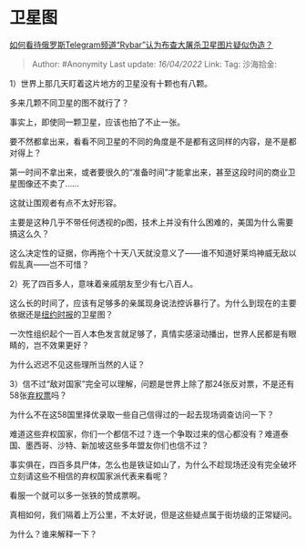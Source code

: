 # 卫星图
[如何看待俄罗斯Telegram频道“Rybar”认为布查大屠杀卫星图片疑似伪造？](https://www.zhihu.com/question/526298185/answer/2432463704)

> Author: #Anonymity
> Last update: *16/04/2022*
> Link:
> Tag:
> 沙海拾金:

1）世界上那几天盯着这片地方的卫星没有十颗也有八颗。

多来几颗不同卫星的图不就行了？

事实上，即使同一颗卫星，应该也拍了不止一张。

要不然都拿出来，看看不同卫星的不同的角度是不是都有这同样的内容，是不是都对得上？

第一时间不拿出来，或者要很久的“准备时间”才能拿出来，甚至这段时间的商业卫星图像还不卖了……

这就让围观者有点不太好形容。

主要是这种几乎不带任何透视的p图，技术上并没有什么困难的，美国为什么需要搞这么久？

这么决定性的证据，你再拖个十天八天就没意义了——谁不知道好莱坞神威无敌以假乱真——岂不可惜？

2）死了四百多人，意味着亲戚朋友至少有七八百人。

这么长的时间了，应该有足够多的亲属现身说法控诉暴行了。为什么到现在的主要依据还是[纽约时报](https://www.zhihu.com/search?q=%E7%BA%BD%E7%BA%A6%E6%97%B6%E6%8A%A5&search_source=Entity&hybrid_search_source=Entity&hybrid_search_extra=%7B%22sourceType%22%3A%22answer%22%2C%22sourceId%22%3A2432463704%7D)的卫星图？

一次性组织起个一百人本色发言就足够了，真情实感滚动播出，世界人民都是有眼睛的，岂不效果更好？

为什么迟迟不见这些理所当然的人证？

3）信不过“敌对国家”完全可以理解，问题是世界上除了那24张反对票，不是还有58张[弃权票](https://www.zhihu.com/search?q=%E5%BC%83%E6%9D%83%E7%A5%A8&search_source=Entity&hybrid_search_source=Entity&hybrid_search_extra=%7B%22sourceType%22%3A%22answer%22%2C%22sourceId%22%3A2432463704%7D)吗？

为什么不在这58国里择优录取一些自己信得过的一起去现场调查访问一下？

难道这些弃权国家，你们一个都信不过？连一个争取过来的信心都没有？难道泰国、墨西哥、沙特、新加坡这些多年盟友你们也信不过？

事实俱在，四百多具尸体，怎么也是铁证如山了，为什么不趁现场还没有完全破坏立刻请这些不相信的弃权国家派代表来看呢？

看服一个就可以多一张铁的赞成票啊。

真相如何，我们隔着上万公里，不太好说，但是这些疑点属于街坊级的正常疑问。

为什么？谁来解释一下？
